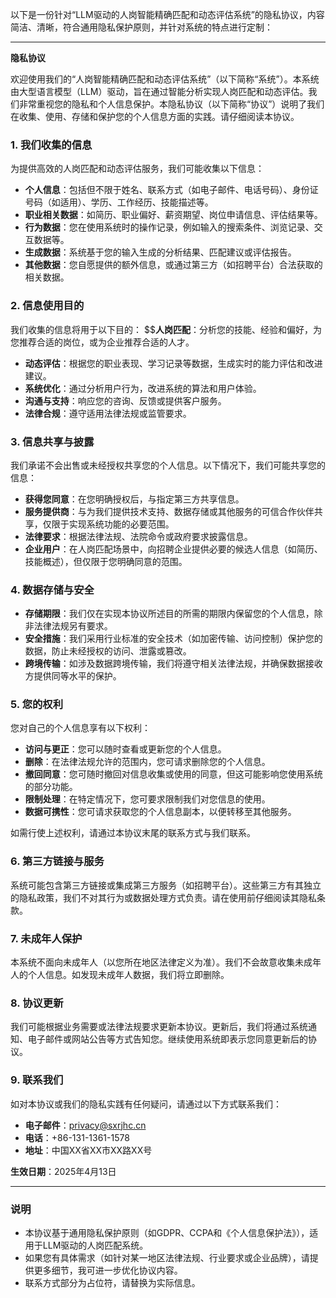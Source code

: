 以下是一份针对“LLM驱动的人岗智能精确匹配和动态评估系统”的隐私协议，内容简洁、清晰，符合通用隐私保护原则，并针对系统的特点进行定制：

---

**隐私协议**

欢迎使用我们的“人岗智能精确匹配和动态评估系统”（以下简称“系统”）。本系统由大型语言模型（LLM）驱动，旨在通过智能分析实现人岗匹配和动态评估。我们非常重视您的隐私和个人信息保护。本隐私协议（以下简称“协议”）说明了我们在收集、使用、存储和保护您的个人信息方面的实践。请仔细阅读本协议。

### 1. 我们收集的信息
为提供高效的人岗匹配和动态评估服务，我们可能收集以下信息：
- **个人信息**：包括但不限于姓名、联系方式（如电子邮件、电话号码）、身份证号码（如适用）、学历、工作经历、技能描述等。
- **职业相关数据**：如简历、职业偏好、薪资期望、岗位申请信息、评估结果等。
- **行为数据**：您在使用系统时的操作记录，例如输入的搜索条件、浏览记录、交互数据等。
- **生成数据**：系统基于您的输入生成的分析结果、匹配建议或评估报告。
- **其他数据**：您自愿提供的额外信息，或通过第三方（如招聘平台）合法获取的相关数据。

### 2. 信息使用目的
我们收集的信息将用于以下目的：
$$**人岗匹配**：分析您的技能、经验和偏好，为您推荐合适的岗位，或为企业推荐合适的人才。
- **动态评估**：根据您的职业表现、学习记录等数据，生成实时的能力评估和改进建议。
- **系统优化**：通过分析用户行为，改进系统的算法和用户体验。
- **沟通与支持**：响应您的咨询、反馈或提供客户服务。
- **法律合规**：遵守适用法律法规或监管要求。

### 3. 信息共享与披露
我们承诺不会出售或未经授权共享您的个人信息。以下情况下，我们可能共享您的信息：
- **获得您同意**：在您明确授权后，与指定第三方共享信息。
- **服务提供商**：与为我们提供技术支持、数据存储或其他服务的可信合作伙伴共享，仅限于实现系统功能的必要范围。
- **法律要求**：根据法律法规、法院命令或政府要求披露信息。
- **企业用户**：在人岗匹配场景中，向招聘企业提供必要的候选人信息（如简历、技能概述），但仅限于您明确同意的范围。

### 4. 数据存储与安全
- **存储期限**：我们仅在实现本协议所述目的所需的期限内保留您的个人信息，除非法律法规另有要求。
- **安全措施**：我们采用行业标准的安全技术（如加密传输、访问控制）保护您的数据，防止未经授权的访问、泄露或篡改。
- **跨境传输**：如涉及数据跨境传输，我们将遵守相关法律法规，并确保数据接收方提供同等水平的保护。

### 5. 您的权利
您对自己的个人信息享有以下权利：
- **访问与更正**：您可以随时查看或更新您的个人信息。
- **删除**：在法律法规允许的范围内，您可请求删除您的个人信息。
- **撤回同意**：您可随时撤回对信息收集或使用的同意，但这可能影响您使用系统的部分功能。
- **限制处理**：在特定情况下，您可要求限制我们对您信息的使用。
- **数据可携性**：您可请求获取您的个人信息副本，以便转移至其他服务。

如需行使上述权利，请通过本协议末尾的联系方式与我们联系。

### 6. 第三方链接与服务
系统可能包含第三方链接或集成第三方服务（如招聘平台）。这些第三方有其独立的隐私政策，我们不对其行为或数据处理方式负责。请在使用前仔细阅读其隐私条款。

### 7. 未成年人保护
本系统不面向未成年人（以您所在地区法律定义为准）。我们不会故意收集未成年人的个人信息。如发现未成年人数据，我们将立即删除。

### 8. 协议更新
我们可能根据业务需要或法律法规要求更新本协议。更新后，我们将通过系统通知、电子邮件或网站公告等方式告知您。继续使用系统即表示您同意更新后的协议。

### 9. 联系我们
如对本协议或我们的隐私实践有任何疑问，请通过以下方式联系我们：
- **电子邮件**：privacy@sxrjhc.cn
- **电话**：+86-131-1361-1578
- **地址**：中国XX省XX市XX路XX号

**生效日期**：2025年4月13日

---

### 说明
- 本协议基于通用隐私保护原则（如GDPR、CCPA和《个人信息保护法》），适用于LLM驱动的人岗匹配系统。
- 如果您有具体需求（如针对某一地区法律法规、行业要求或企业品牌），请提供更多细节，我可进一步优化协议内容。
- 联系方式部分为占位符，请替换为实际信息。